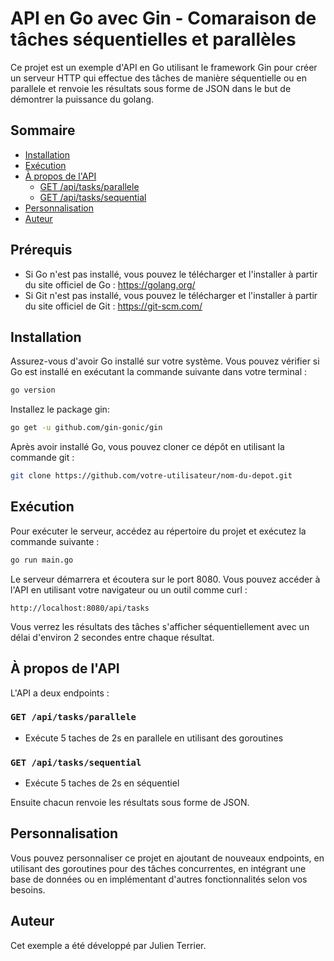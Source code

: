 # API en Go avec Gin - Comaraison de tâches séquentielles et parallèles

Ce projet est un exemple d'API en Go utilisant le framework Gin pour créer un serveur HTTP qui effectue des tâches de manière séquentielle ou en parallele et renvoie les résultats sous forme de JSON dans le but de démontrer la puissance du golang.

## Sommaire
- [Installation](#installation)
- [Exécution](#exécution)
- [À propos de l'API](#à-propos-de-lapi)
  - [GET /api/tasks/parallele](#get-apitasksparallele)
  - [GET /api/tasks/sequential](#get-apitaskssequential)
- [Personnalisation](#personnalisation)
- [Auteur](#auteur)

## Prérequis
 - Si Go n'est pas installé, vous pouvez le télécharger et l'installer à partir du site officiel de Go : https://golang.org/  
 - Si Git n'est pas installé, vous pouvez le télécharger et l'installer à partir du site officiel de Git : https://git-scm.com/
## Installation

Assurez-vous d'avoir Go installé sur votre système. Vous pouvez vérifier si Go est installé en exécutant la commande suivante dans votre terminal :

```bash
go version
```
Installez le package gin:
```bash
go get -u github.com/gin-gonic/gin
```

Après avoir installé Go, vous pouvez cloner ce dépôt en utilisant la commande git :

```bash
git clone https://github.com/votre-utilisateur/nom-du-depot.git
```

## Exécution

Pour exécuter le serveur, accédez au répertoire du projet et exécutez la commande suivante :

```bash
go run main.go
```

Le serveur démarrera et écoutera sur le port 8080. Vous pouvez accéder à l'API en utilisant votre navigateur ou un outil comme curl :

```
http://localhost:8080/api/tasks
```

Vous verrez les résultats des tâches s'afficher séquentiellement avec un délai d'environ 2 secondes entre chaque résultat.

## À propos de l'API

L'API a deux endpoints :

### `GET /api/tasks/parallele`
 - Exécute 5 taches de 2s en parallele en utilisant des goroutines
### `GET /api/tasks/sequential`
 - Exécute 5 taches de 2s en séquentiel

Ensuite chacun renvoie les résultats sous forme de JSON.

## Personnalisation

Vous pouvez personnaliser ce projet en ajoutant de nouveaux endpoints, en utilisant des goroutines pour des tâches concurrentes, en intégrant une base de données ou en implémentant d'autres fonctionnalités selon vos besoins.

## Auteur

Cet exemple a été développé par Julien Terrier.


